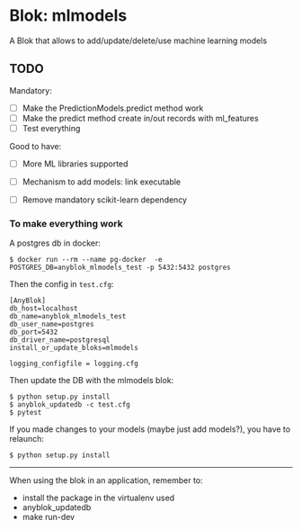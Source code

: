 # Blok: mlmodels

A Blok that allows to add/update/delete/use machine learning models

## TODO

Mandatory:
* [ ] Make the PredictionModels.predict method work
* [ ] Make the predict method create in/out records with ml_features
* [ ] Test everything

Good to have:
* [ ] More ML libraries supported
* [ ] Mechanism to add models: link executable
* [ ] Remove mandatory scikit-learn dependency


### To make everything work

A postgres db in docker:
```
$ docker run --rm --name pg-docker  -e POSTGRES_DB=anyblok_mlmodels_test -p 5432:5432 postgres
```

Then the config in `test.cfg`:
```
[AnyBlok]
db_host=localhost
db_name=anyblok_mlmodels_test
db_user_name=postgres
db_port=5432
db_driver_name=postgresql
install_or_update_bloks=mlmodels

logging_configfile = logging.cfg
```

Then update the DB with the mlmodels blok:
```
$ python setup.py install
$ anyblok_updatedb -c test.cfg
$ pytest
```

If you made changes to your models
(maybe just add models?),
you have to relaunch:
```
$ python setup.py install
```

--- 
When using the blok in an application,
remember to:
* install the package in the virtualenv used
* anyblok_updatedb
* make run-dev 